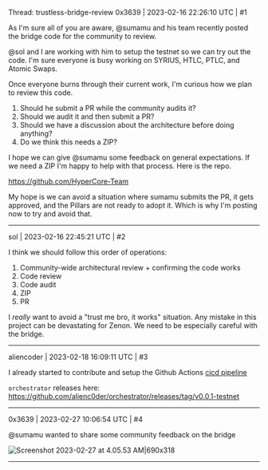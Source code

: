 Thread: trustless-bridge-review
0x3639 | 2023-02-16 22:26:10 UTC | #1

As I'm sure all of you are aware, @sumamu and his team recently posted the bridge code for the community to review.  

@sol and I are working with him to setup the testnet so we can try out the code.  I'm sure everyone is busy working on SYRIUS, HTLC, PTLC, and Atomic Swaps. 

Once everyone burns through their current work, I'm curious how we plan to review this code.

1) Should he submit a PR while the community audits it?
2) Should we audit it and then submit a PR?
3) Should we have a discussion about the architecture before doing anything?
4) Do we think this needs a ZIP?

I hope we can give @sumamu some feedback on general expectations.  If we need a ZIP I'm happy to help with that process.  Here is the repo.  

https://github.com/HyperCore-Team

My hope is we can avoid a situation where sumamu submits the PR, it gets approved, and the Pillars are not ready to adopt it.  Which is why I'm posting now to try and avoid that.

-------------------------

sol | 2023-02-16 22:45:21 UTC | #2

I think we should follow this order of operations:
1. Community-wide architectural review + confirming the code works
2. Code review
3. Code audit
4. ZIP
5. PR

I *really* want to avoid a "trust me bro, it works" situation.
Any mistake in this project can be devastating for Zenon.
We need to be especially careful with the bridge.

-------------------------

aliencoder | 2023-02-18 16:09:11 UTC | #3

I already started to contribute and setup the Github Actions [cicd pipeline](https://github.com/alienc0der/orchestrator/tree/cicd)

`orchestrator` releases here: https://github.com/alienc0der/orchestrator/releases/tag/v0.0.1-testnet

-------------------------

0x3639 | 2023-02-27 10:06:54 UTC | #4

@sumamu wanted to share some community feedback on the bridge

![Screenshot 2023-02-27 at 4.05.53 AM|690x318](upload://r1IYtl71c1sArS50oQvVBLp371m.png)

-------------------------

